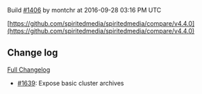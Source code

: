 Build [#1406](https://circleci.com/gh/spiritedmedia/spiritedmedia/1406) by montchr at 2016-09-28 03:16 PM UTC

[https://github.com/spiritedmedia/spiritedmedia/compare/v4.4.0](https://github.com/spiritedmedia/spiritedmedia/compare/v4.4.0)
## Change log
[Full Changelog](https://github.com/spiritedmedia/spiritedmedia/compare/v4.3.7...v4.4.0)

 - [#1639](https://github.com/spiritedmedia/spiritedmedia/pull/1639): Expose basic cluster archives

